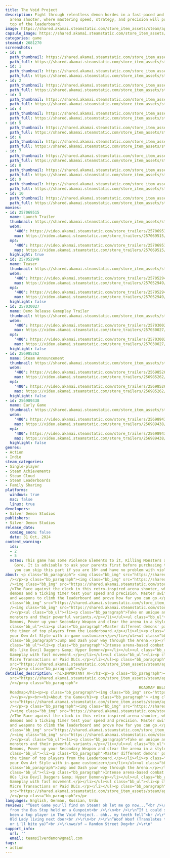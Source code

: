 ```yaml
---
title: The Void Project
description: Fight through relentless demon hordes in a fast-paced and retro-inspired
  arena shooter, where mastering speed, strategy, and precision will push you to the
  top of the leaderboard.
image: https://shared.akamai.steamstatic.com/store_item_assets/steam/apps/2681270/header.jpg?t=1731891391
capsule_image: https://shared.akamai.steamstatic.com/store_item_assets/steam/apps/2681270/4a6a3d8b00c286f33ad1c931716e87d765f56c90/capsule_231x87.jpg?t=1731891391
categories: game
steamid: 2681270
screenshots:
- id: 0
  path_thumbnail: https://shared.akamai.steamstatic.com/store_item_assets/steam/apps/2681270/ss_bd79888fc3ae39da5661ee68d664a107a2e3467a.600x338.jpg?t=1731891391
  path_full: https://shared.akamai.steamstatic.com/store_item_assets/steam/apps/2681270/ss_bd79888fc3ae39da5661ee68d664a107a2e3467a.1920x1080.jpg?t=1731891391
- id: 1
  path_thumbnail: https://shared.akamai.steamstatic.com/store_item_assets/steam/apps/2681270/ss_6634b5fb0dec2edd9ea56cdc0bd1d06b6207087a.600x338.jpg?t=1731891391
  path_full: https://shared.akamai.steamstatic.com/store_item_assets/steam/apps/2681270/ss_6634b5fb0dec2edd9ea56cdc0bd1d06b6207087a.1920x1080.jpg?t=1731891391
- id: 2
  path_thumbnail: https://shared.akamai.steamstatic.com/store_item_assets/steam/apps/2681270/ss_f15f24bd3dbf6c94ea573c3d76d164b383604f1f.600x338.jpg?t=1731891391
  path_full: https://shared.akamai.steamstatic.com/store_item_assets/steam/apps/2681270/ss_f15f24bd3dbf6c94ea573c3d76d164b383604f1f.1920x1080.jpg?t=1731891391
- id: 3
  path_thumbnail: https://shared.akamai.steamstatic.com/store_item_assets/steam/apps/2681270/ss_92befbb6d3c7fa201c93e5c8009ce37a64c61c6c.600x338.jpg?t=1731891391
  path_full: https://shared.akamai.steamstatic.com/store_item_assets/steam/apps/2681270/ss_92befbb6d3c7fa201c93e5c8009ce37a64c61c6c.1920x1080.jpg?t=1731891391
- id: 4
  path_thumbnail: https://shared.akamai.steamstatic.com/store_item_assets/steam/apps/2681270/ss_ac640f493f0164bab1ad35fb7bed815dc7000899.600x338.jpg?t=1731891391
  path_full: https://shared.akamai.steamstatic.com/store_item_assets/steam/apps/2681270/ss_ac640f493f0164bab1ad35fb7bed815dc7000899.1920x1080.jpg?t=1731891391
- id: 5
  path_thumbnail: https://shared.akamai.steamstatic.com/store_item_assets/steam/apps/2681270/ss_7f8c826f67f06c40f530e51a6213c1a86045e1af.600x338.jpg?t=1731891391
  path_full: https://shared.akamai.steamstatic.com/store_item_assets/steam/apps/2681270/ss_7f8c826f67f06c40f530e51a6213c1a86045e1af.1920x1080.jpg?t=1731891391
- id: 6
  path_thumbnail: https://shared.akamai.steamstatic.com/store_item_assets/steam/apps/2681270/ss_67365087bb2bdfa865d003463ac0f138c00ad10a.600x338.jpg?t=1731891391
  path_full: https://shared.akamai.steamstatic.com/store_item_assets/steam/apps/2681270/ss_67365087bb2bdfa865d003463ac0f138c00ad10a.1920x1080.jpg?t=1731891391
- id: 7
  path_thumbnail: https://shared.akamai.steamstatic.com/store_item_assets/steam/apps/2681270/ss_33cbc118a9cec160ce3db07aff926be75bb12311.600x338.jpg?t=1731891391
  path_full: https://shared.akamai.steamstatic.com/store_item_assets/steam/apps/2681270/ss_33cbc118a9cec160ce3db07aff926be75bb12311.1920x1080.jpg?t=1731891391
- id: 8
  path_thumbnail: https://shared.akamai.steamstatic.com/store_item_assets/steam/apps/2681270/ss_9e146e2ce0daf568cd4a80a23706424103aa42e3.600x338.jpg?t=1731891391
  path_full: https://shared.akamai.steamstatic.com/store_item_assets/steam/apps/2681270/ss_9e146e2ce0daf568cd4a80a23706424103aa42e3.1920x1080.jpg?t=1731891391
- id: 9
  path_thumbnail: https://shared.akamai.steamstatic.com/store_item_assets/steam/apps/2681270/ss_df707df0c839d8def8c1b317e94aedf7265cb190.600x338.jpg?t=1731891391
  path_full: https://shared.akamai.steamstatic.com/store_item_assets/steam/apps/2681270/ss_df707df0c839d8def8c1b317e94aedf7265cb190.1920x1080.jpg?t=1731891391
- id: 10
  path_thumbnail: https://shared.akamai.steamstatic.com/store_item_assets/steam/apps/2681270/ss_50af48d6a7efe2a67aa19fabc99618bba19acb01.600x338.jpg?t=1731891391
  path_full: https://shared.akamai.steamstatic.com/store_item_assets/steam/apps/2681270/ss_50af48d6a7efe2a67aa19fabc99618bba19acb01.1920x1080.jpg?t=1731891391
movies:
- id: 257069515
  name: Launch Trailer
  thumbnail: https://shared.akamai.steamstatic.com/store_item_assets/steam/apps/257069515/c6545ec8acacab7a2f077aa1bf75f967ba8330dc/movie_600x337.jpg?t=1730294610
  webm:
    '480': https://video.akamai.steamstatic.com/store_trailers/257069515/movie480_vp9.webm?t=1730294610
    max: https://video.akamai.steamstatic.com/store_trailers/257069515/movie_max_vp9.webm?t=1730294610
  mp4:
    '480': https://video.akamai.steamstatic.com/store_trailers/257069515/movie480.mp4?t=1730294610
    max: https://video.akamai.steamstatic.com/store_trailers/257069515/movie_max.mp4?t=1730294610
  highlight: true
- id: 257052949
  name: Teaser
  thumbnail: https://shared.akamai.steamstatic.com/store_item_assets/steam/apps/257052949/movie.293x165.jpg?t=1725624847
  webm:
    '480': https://video.akamai.steamstatic.com/store_trailers/257052949/movie480_vp9.webm?t=1725624847
    max: https://video.akamai.steamstatic.com/store_trailers/257052949/movie_max_vp9.webm?t=1725624847
  mp4:
    '480': https://video.akamai.steamstatic.com/store_trailers/257052949/movie480.mp4?t=1725624847
    max: https://video.akamai.steamstatic.com/store_trailers/257052949/movie_max.mp4?t=1725624847
  highlight: false
- id: 257030027
  name: Demo Release Gameplay Trailer
  thumbnail: https://shared.akamai.steamstatic.com/store_item_assets/steam/apps/257030027/movie.293x165.jpg?t=1718031701
  webm:
    '480': https://video.akamai.steamstatic.com/store_trailers/257030027/movie480_vp9.webm?t=1718031701
    max: https://video.akamai.steamstatic.com/store_trailers/257030027/movie_max_vp9.webm?t=1718031701
  mp4:
    '480': https://video.akamai.steamstatic.com/store_trailers/257030027/movie480.mp4?t=1718031701
    max: https://video.akamai.steamstatic.com/store_trailers/257030027/movie_max.mp4?t=1718031701
  highlight: false
- id: 256985262
  name: Steam Announcement
  thumbnail: https://shared.akamai.steamstatic.com/store_item_assets/steam/apps/256985262/movie.293x165.jpg?t=1702735825
  webm:
    '480': https://video.akamai.steamstatic.com/store_trailers/256985262/movie480_vp9.webm?t=1702735825
    max: https://video.akamai.steamstatic.com/store_trailers/256985262/movie_max_vp9.webm?t=1702735825
  mp4:
    '480': https://video.akamai.steamstatic.com/store_trailers/256985262/movie480.mp4?t=1702735825
    max: https://video.akamai.steamstatic.com/store_trailers/256985262/movie_max.mp4?t=1702735825
  highlight: false
- id: 256989438
  name: Early Game
  thumbnail: https://shared.akamai.steamstatic.com/store_item_assets/steam/apps/256989438/movie.293x165.jpg?t=1702758026
  webm:
    '480': https://video.akamai.steamstatic.com/store_trailers/256989438/movie480_vp9.webm?t=1702758026
    max: https://video.akamai.steamstatic.com/store_trailers/256989438/movie_max_vp9.webm?t=1702758026
  mp4:
    '480': https://video.akamai.steamstatic.com/store_trailers/256989438/movie480.mp4?t=1702758026
    max: https://video.akamai.steamstatic.com/store_trailers/256989438/movie_max.mp4?t=1702758026
  highlight: false
genres:
- Action
- Indie
steam_categories:
- Single-player
- Steam Achievements
- Steam Cloud
- Steam Leaderboards
- Family Sharing
platforms:
  windows: true
  mac: false
  linux: true
developers:
- Silver Demon Studios
publishers:
- Silver Demon Studios
release_date:
  coming_soon: false
  date: 31 Oct, 2024
content_warning:
  ids:
  - 2
  - 5
  notes: This game has some Violence Elements to it, Killing Monsters and Blood and
    Gore. It is advisable to ask your parents first before purchasing this game or
    you can skip this part if you are 16+ and have no problem with violence and gore.
about: <p class="bb_paragraph"> <img class="bb_img" src="https://shared.akamai.steamstatic.com/store_item_assets/steam/apps/2681270/extras/logo.png?t=1731891391"
  /></p><p class="bb_paragraph"><img class="bb_img" src="https://shared.akamai.steamstatic.com/store_item_assets/steam/apps/2681270/extras/AboutBanner.png?t=1731891391"
  /><img class="bb_img" src="https://shared.akamai.steamstatic.com/store_item_assets/steam/apps/2681270/extras/about_tvp.gif?t=1731891391"
  />The Race against the clock in this retro-inspired arena shooter, where waves of
  demons and a ticking timer test your speed and precision. Master swift movement
  and weapons to climb the leaderboard and prove how far you can go.</p><p class="bb_paragraph"><img
  class="bb_img" src="https://shared.akamai.steamstatic.com/store_item_assets/steam/apps/2681270/extras/GameplayBanner.png?t=1731891391"
  /><img class="bb_img" src="https://shared.akamai.steamstatic.com/store_item_assets/steam/apps/2681270/extras/gameplay1_tvp.gif?t=1731891391"
  /></p><ul class="bb_ul"><li><p class="bb_paragraph">Take on unique and bone-chilling
  monsters and their powerful variants.</p></li></ul><ul class="bb_ul"><li><p class="bb_paragraph">Kill
  Demons, Power up your Secondary Weapon and clear the arena in a style.</p></li></ul><ul
  class="bb_ul"><li><p class="bb_paragraph">Master different demons' patterns, Beat
  the timer of top players from the Leaderboard.</p></li><li><p class="bb_paragraph">Make
  your Own Art Style with in-game customizer</p></li></ul><ul class="bb_ul"><li><p
  class="bb_paragraph">Jump and Dash your way through the Arena.</p></li></ul><ul
  class="bb_ul"><li><p class="bb_paragraph">Intense arena-based combat inspired by
  OGs like Devil Daggers &amp; Hyper Demon</p></li></ul><ul class="bb_ul"><li><p class="bb_paragraph">Smooth
  Gameplay with fast movement.</p></li></ul><ul class="bb_ul"><li><p class="bb_paragraph">No
  Micro Transactions or Paid DLCs.</p></li></ul><p class="bb_paragraph"><img class="bb_img"
  src="https://shared.akamai.steamstatic.com/store_item_assets/steam/apps/2681270/extras/enemies.gif?t=1731891391"
  /></p><p class="bb_paragraph"></p>
detailed_description: <h1>IMPORTANT AF</h1><p><p class="bb_paragraph"><img class="bb_img"
  src="https://shared.akamai.steamstatic.com/store_item_assets/steam/apps/2681270/extras/WarningBanner.png?t=1731891391"
  /></p><p class="bb_paragraph">                                                        
                                                           ROADMAP BELOW ⇓</p></p><br><h1>Future
  Roadmap</h1><p><p class="bb_paragraph"><img class="bb_img" src="https://shared.akamai.steamstatic.com/store_item_assets/steam/apps/2681270/extras/roadmap.png?t=1731891391"
  /></p></p><br><h1>About the Game</h1><p class="bb_paragraph"> <img class="bb_img"
  src="https://shared.akamai.steamstatic.com/store_item_assets/steam/apps/2681270/extras/logo.png?t=1731891391"
  /></p><p class="bb_paragraph"><img class="bb_img" src="https://shared.akamai.steamstatic.com/store_item_assets/steam/apps/2681270/extras/AboutBanner.png?t=1731891391"
  /><img class="bb_img" src="https://shared.akamai.steamstatic.com/store_item_assets/steam/apps/2681270/extras/about_tvp.gif?t=1731891391"
  />The Race against the clock in this retro-inspired arena shooter, where waves of
  demons and a ticking timer test your speed and precision. Master swift movement
  and weapons to climb the leaderboard and prove how far you can go.</p><p class="bb_paragraph"><img
  class="bb_img" src="https://shared.akamai.steamstatic.com/store_item_assets/steam/apps/2681270/extras/GameplayBanner.png?t=1731891391"
  /><img class="bb_img" src="https://shared.akamai.steamstatic.com/store_item_assets/steam/apps/2681270/extras/gameplay1_tvp.gif?t=1731891391"
  /></p><ul class="bb_ul"><li><p class="bb_paragraph">Take on unique and bone-chilling
  monsters and their powerful variants.</p></li></ul><ul class="bb_ul"><li><p class="bb_paragraph">Kill
  Demons, Power up your Secondary Weapon and clear the arena in a style.</p></li></ul><ul
  class="bb_ul"><li><p class="bb_paragraph">Master different demons' patterns, Beat
  the timer of top players from the Leaderboard.</p></li><li><p class="bb_paragraph">Make
  your Own Art Style with in-game customizer</p></li></ul><ul class="bb_ul"><li><p
  class="bb_paragraph">Jump and Dash your way through the Arena.</p></li></ul><ul
  class="bb_ul"><li><p class="bb_paragraph">Intense arena-based combat inspired by
  OGs like Devil Daggers &amp; Hyper Demon</p></li></ul><ul class="bb_ul"><li><p class="bb_paragraph">Smooth
  Gameplay with fast movement.</p></li></ul><ul class="bb_ul"><li><p class="bb_paragraph">No
  Micro Transactions or Paid DLCs.</p></li></ul><p class="bb_paragraph"><img class="bb_img"
  src="https://shared.akamai.steamstatic.com/store_item_assets/steam/apps/2681270/extras/enemies.gif?t=1731891391"
  /></p><p class="bb_paragraph"></p>
languages: English, German, Russian, Urdu
reviews: "“Best Game you'll find on Steam! ok let me go now...”<br />\r\n10/10 – Someone
  from the Bus Stop held on a Gunpoint<br />\r\n<br />\r\n“If i could see, i would've
  been a top player in The Void Project.. ohh.. my teeth fell”<br />\r\n10/10 – An
  Old Lady living next door<br />\r\n<br />\r\n“Woof Woof (Translates to: Play TVP
  or i'll bite ya)”<br />\r\nwo/of – Random Street Dog<br />\r\n"
support_info:
  url: ''
  email: teamsilverdemon@gmail.com
tags:
- action
---
```


